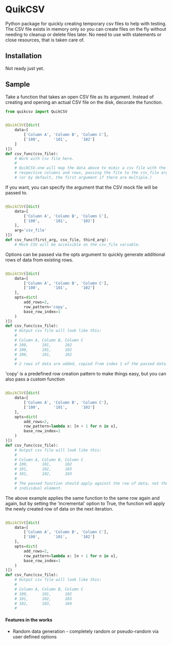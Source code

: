 # QuikCSV
Python package for quickly creating temporary csv files to help with testing. The CSV file exists in memory only so you can create files on the fly without needing to cleanup or delete files later. No need to use with statements or close resources, that is taken care of.

## Installation

Not ready just yet.

## Sample

Take a function that takes an open CSV file as its argument. Instead of creating and opening an actual CSV file on the disk, decorate the function.

```python
from quikcsv import QuikCSV


@QuikCSV([dict(
    data=[
        ['Column A', 'Column B', 'Column C'],
        ['100',      '101',      '102']
    ]
)])
def csv_func(csv_file):
    # Work with csv file here.
    #
    # QuikCSV.one will map the data above to mimic a csv file with the 
    # respective columns and rows, passing the file to the csv_file argument
    # (or by default, the first argument if there are multiple.)

```

If you want, you can specify the argument that the CSV mock file will be passed to.
```python

@QuikCSV([dict(
    data=[
        ['Column A', 'Column B', 'Column C'],
        ['100',      '101',      '102']
    ],
    arg='csv_file'
)])
def csv_func(first_arg, csv_file, third_arg):
    # Mock CSV will be accessible on the csv_file variable.

```

Options can be passed via the opts argument to quickly generate additional rows of data from existing rows.
```python

@QuikCSV([dict(
    data=[
        ['Column A', 'Column B', 'Column C'],
        ['100',      '101',      '102']
    ], 
    opts=dict(
        add_rows=2,
        row_pattern='copy',
        base_row_index=1
    )
)])
def csv_func(csv_file):
    # Output csv file will look like this:
    # 
    # Column A, Column B, Column C
    # 100,      101,      102
    # 100,      101,      102
    # 100,      101,      102
    # 
    # 2 rows of data are added, copied from index 1 of the passed data.

```
'copy' is a predefined row creation pattern to make things easy, but you can also pass a custom function
```python

@QuikCSV([dict(
    data=[
        ['Column A', 'Column B', 'Column C'],
        ['100',      '101',      '102']
    ], 
    opts=dict(
        add_rows=2,
        row_pattern=lambda x: [n + 1 for n in x],
        base_row_index=1
    )
)])
def csv_func(csv_file):
    # Output csv file will look like this:
    # 
    # Column A, Column B, Column C
    # 100,      101,      102
    # 101,      102,      103
    # 101,      102,      103
    # 
    # The passed function should apply against the row of data, not the 
    # individual element.

```
The above example applies the same function to the same row again and again, but by setting the 'incremental' option to True, the function will apply the newly created row of data on the next iteration. 
```python

@QuikCSV([dict(
    data=[
        ['Column A', 'Column B', 'Column C'],
        ['100',      '101',      '102']
    ], 
    opts=dict(
        add_rows=2,
        row_pattern=lambda x: [n + 1 for n in x],
        base_row_index=1
    )
)])
def csv_func(csv_file):
    # Output csv file will look like this:
    # 
    # Column A, Column B, Column C
    # 100,      101,      102
    # 101,      102,      103
    # 102,      103,      104
    # 

```

#### Features in the works
* Random data generation - completely random or pseudo-random via user defined options